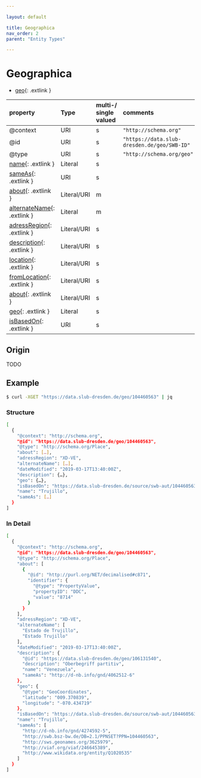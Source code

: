 ```yaml
---

layout: default

title: Geographica
nav_order: 2
parent: "Entity Types"

---
```


# Geographica

* [geo](https://schema.org/geo){: .extlink }

| property                                                                 | Type        | multi-/ single valued | comments |
|:-------------------------------------------------------------------------|:------------|:----------------------|:---------|
| @context                                                                 | URI         |  s  | `"http://schema.org"`      |
| @id                                                                      | URI         |  s  | `"https://data.slub-dresden.de/geo/SWB-ID"` |
| @type                                                                    | URI         |  s  | `"http://schema.org/geo"` |
| [name](https://schema.org/name){: .extlink }                             | Literal     |  s  | |
| [sameAs](https://schema.org/sameAs){: .extlink }                         | URI         |  s  | |
| [about](https://schema.org/about){: .extlink }                           | Literal/URI |  m  | |
| [alternateName](https://schema.org/alternateName){: .extlink }           | Literal     |  m  | |
| [adressRegion](https://schema.org/adressRegion){: .extlink }             | Literal/URI |  s  | |
| [description](https://schema.org/description){: .extlink }               | Literal/URI |  s  | |
| [location](https://schema.org/location){: .extlink }                     | Literal/URI |  s  | |
| [fromLocation](https://schema.org/fromLocation){: .extlink }             | Literal/URI |  s  | |
| [about](https://schema.org/about){: .extlink }                           | Literal/URI |  s  | |
| [geo](https://schema.org/geo){: .extlink }                               | Literal     |  s  | |
| [isBasedOn](https://schema.org/isBasedOn){: .extlink }                   | URI         |  s  | |


## Origin
  
  TODO

## Example
```sh
$ curl -XGET "https://data.slub-dresden.de/geo/104460563" | jq
```
### Structure

```sh
[
  {
    "@context": "http://schema.org",
    "@id": "https://data.slub-dresden.de/geo/104460563",
    "@type": "http://schema.org/Place",
    "about": […],
    "adressRegion": "XD-VE",
    "alternateName": […],
    "dateModified": "2019-03-17T13:40:00Z",
    "description": {…},
    "geo": {…},
    "isBasedOn": "https://data.slub-dresden.de/source/swb-aut/104460563",
    "name": "Trujillo",
    "sameAs": […]
  }
]

```
### In Detail  
```sh
[
  {
    "@context": "http://schema.org",
    "@id": "https://data.slub-dresden.de/geo/104460563",
    "@type": "http://schema.org/Place",
    "about": [
      {
        "@id": "http://purl.org/NET/decimalised#c871",
        "identifier": {
          "@type": "PropertyValue",
          "propertyID": "DDC",
          "value": "8714"
        }
      }
    ],
    "adressRegion": "XD-VE",
    "alternateName": [
      "Estado de Trujillo",
      "Estado Trujillo"
    ],
    "dateModified": "2019-03-17T13:40:00Z",
    "description": {
      "@id": "https://data.slub-dresden.de/geo/106131540",
      "description": "Oberbegriff partitiv",
      "name": "Venezuela",
      "sameAs": "http://d-nb.info/gnd/4062512-6"
    },
    "geo": {
      "@type": "GeoCoordinates",
      "latitude": "009.370839",
      "longitude": "-070.434719"
    },
    "isBasedOn": "https://data.slub-dresden.de/source/swb-aut/104460563",
    "name": "Trujillo",
    "sameAs": [
      "http://d-nb.info/gnd/4274592-5",
      "http://swb.bsz-bw.de/DB=2.1/PPNSET?PPN=104460563",
      "http://sws.geonames.org/3625979",
      "http://viaf.org/viaf/246645389",
      "http://www.wikidata.org/entity/Q1020535"
    ]
  }
]
```
